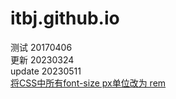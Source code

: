 # itbj.github.io
测试  20170406  
更新  20230324  
update 20230511  
[将CSS中所有font-size px单位改为 rem](https://blog.csdn.net/guo_qiangqiang/article/details/127620057)  
[]()  
[]()  
[]()  
[]()  




